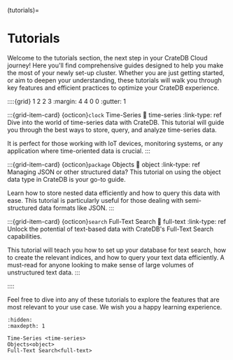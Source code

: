 (tutorials)=
# Tutorials

Welcome to the tutorials section, the next step in your CrateDB Cloud journey!
Here you'll find comprehensive guides designed to help you make the most of your
newly set-up cluster. Whether you are just getting started, or aim to deepen
your understanding, these tutorials will walk you through key features and
efficient practices to optimize your CrateDB experience.

::::{grid} 1 2 2 3
:margin: 4 4 0 0
:gutter: 1

:::{grid-item-card} {octicon}`clock` Time-Series
:link: time-series
:link-type: ref
Dive into the world of time-series data with CrateDB. This tutorial will guide
you through the best ways to store, query, and analyze time-series data.

It is perfect for those working with IoT devices, monitoring systems, or any
application where time-oriented data is crucial.
:::

:::{grid-item-card} {octicon}`package` Objects
:link: object
:link-type: ref
Managing JSON or other structured data? This tutorial on using the object data
type in CrateDB is your go-to guide.

Learn how to store nested data efficiently
and how to query this data with ease. This tutorial is particularly useful
for those dealing with semi-structured data formats like JSON.
:::


:::{grid-item-card} {octicon}`search` Full-Text Search
:link: full-text
:link-type: ref
Unlock the potential of text-based data with CrateDB's Full-Text Search
capabilities.

This tutorial will teach you how to set up your database for text
search, how to create the relevant indices, and how to query your text data
efficiently. A must-read for anyone looking to make sense of large volumes of
unstructured text data.
:::

::::

Feel free to dive into any of these tutorials to explore the features that are
most relevant to your use case. We wish you a happy learning experience.

```{toctree}
:hidden:
:maxdepth: 1

Time-Series <time-series>
Objects<object>
Full-Text Search<full-text>
```
